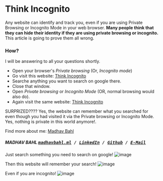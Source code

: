 # Think Incognito
Any website can identify and track you, even if you are using Private Browsing or Incognito Mode in your web browser. <b>Many people think that they can hide their identity if they are using private browsing or incognito. </b>
This article is going to prove them all wrong.

### How?
I will be answering to all your questions shortly.

  * Open your browser's *Private browsing* (Or, *Incognito mode*)
  * Go visit this website: <a href="https://think-incognito.herokuapp.com/">Think Incognito</a>
  * Searche anything you want to search on google there.
  * Close that window.
  * Open *Private browsing* or *Incognito Mode* (OR, normal browsing would also do).
  * Again visit the same website: <a href="https://think-incognito.herokuapp.com/">Think Incognito</a><br />

  
SURPRIZED????
Yes, the website can remember what you searched for even though you had visited it via the Private browsing or Incognito Mode. Yes, nothing is private in this world anymore!.

Find more about me: <a href="http://madhavbahl.ml">Madhav Bahl</a> <br />
##### MADHAV BAHL <kbd>[madhavbahl.ml](http://madhavbahl.ml) / [LinkedIn](https://www.linkedin.com/in/madhavbahl/) / [Github](https://www.github.com/MadhavBahlMD) / [E-Mail](mailto:madhavbahl@gmail.com)</kbd>

Just search something you need to search on google!
![image](https://user-images.githubusercontent.com/26179770/33233274-3915e61c-d239-11e7-83a0-8ef00e31a348.png)

Then this website will remember your search!
![image](https://user-images.githubusercontent.com/26179770/33233277-495f1f52-d239-11e7-981b-d7d8124238ad.png)

Even if you are incognito!
![image](https://user-images.githubusercontent.com/26179770/33233294-ac4fdea8-d239-11e7-8719-bf64384a17ae.png)


